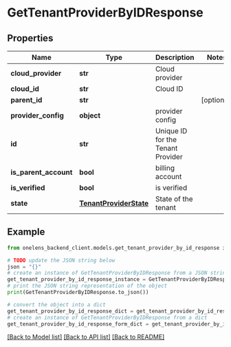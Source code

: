 # GetTenantProviderByIDResponse


## Properties

Name | Type | Description | Notes
------------ | ------------- | ------------- | -------------
**cloud_provider** | **str** | Cloud provider | 
**cloud_id** | **str** | Cloud ID | 
**parent_id** | **str** |  | [optional] 
**provider_config** | **object** | provider config | 
**id** | **str** | Unique ID for the Tenant Provider | 
**is_parent_account** | **bool** | billing account | 
**is_verified** | **bool** | is verified | 
**state** | [**TenantProviderState**](TenantProviderState.md) | State of the tenant | 

## Example

```python
from onelens_backend_client.models.get_tenant_provider_by_id_response import GetTenantProviderByIDResponse

# TODO update the JSON string below
json = "{}"
# create an instance of GetTenantProviderByIDResponse from a JSON string
get_tenant_provider_by_id_response_instance = GetTenantProviderByIDResponse.from_json(json)
# print the JSON string representation of the object
print(GetTenantProviderByIDResponse.to_json())

# convert the object into a dict
get_tenant_provider_by_id_response_dict = get_tenant_provider_by_id_response_instance.to_dict()
# create an instance of GetTenantProviderByIDResponse from a dict
get_tenant_provider_by_id_response_form_dict = get_tenant_provider_by_id_response.from_dict(get_tenant_provider_by_id_response_dict)
```
[[Back to Model list]](../README.md#documentation-for-models) [[Back to API list]](../README.md#documentation-for-api-endpoints) [[Back to README]](../README.md)


